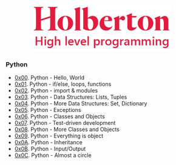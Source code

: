 <div align=center>  
    <img  
    style="text-align:center"  
    src="https://raw.githubusercontent.com/coding-max/hbtn_config/main/assets/head_high-level.png"  
    alt="Holberton School"/>  
</div>

### Python

- [0x00](https://github.com/coding-max/holbertonschool-higher_level_programming/tree/main/0x00-python-hello_world). Python - Hello, World  
- [0x01](https://github.com/coding-max/holbertonschool-higher_level_programming/tree/main/0x01-python-if_else_loops_functions). Python - if/else, loops, functions  
- [0x02](https://github.com/coding-max/holbertonschool-higher_level_programming/tree/main/0x02-python-import_modules). Python - import & modules  
- [0x03](https://github.com/coding-max/holbertonschool-higher_level_programming/tree/main/0x03-python-data_structures). Python - Data Structures: Lists, Tuples  
- [0x04](https://github.com/coding-max/holbertonschool-higher_level_programming/tree/main/0x04-python-more_data_structures). Python - More Data Structures: Set, Dictionary  
- [0x05](https://github.com/coding-max/holbertonschool-higher_level_programming/tree/main/0x05-python-exceptions). Python - Exceptions  
- [0x06](https://github.com/coding-max/holbertonschool-higher_level_programming/tree/main/0x06-python-classes). Python - Classes and Objects  
- [0x07](https://github.com/coding-max/holbertonschool-higher_level_programming/tree/main/0x07-python-test_driven_development). Python - Test-driven development  
- [0x08](https://github.com/coding-max/holbertonschool-higher_level_programming/tree/main/0x08-python-more_classes). Python - More Classes and Objects  
- [0x09](https://github.com/coding-max/holbertonschool-higher_level_programming/tree/main/0x09-python-everything_is_object). Python - Everything is object
- [0x0A](https://github.com/coding-max/holbertonschool-higher_level_programming/tree/main/0x0A-python-inheritance). Python - Inheritance  
- [0x0B](https://github.com/coding-max/holbertonschool-higher_level_programming/tree/main/0x0B-python-input_output). Python - Input/Output  
- [0x0C](https://github.com/coding-max/holbertonschool-higher_level_programming/tree/main/0x0C-python-almost_a_circle). Python - Almost a circle  
